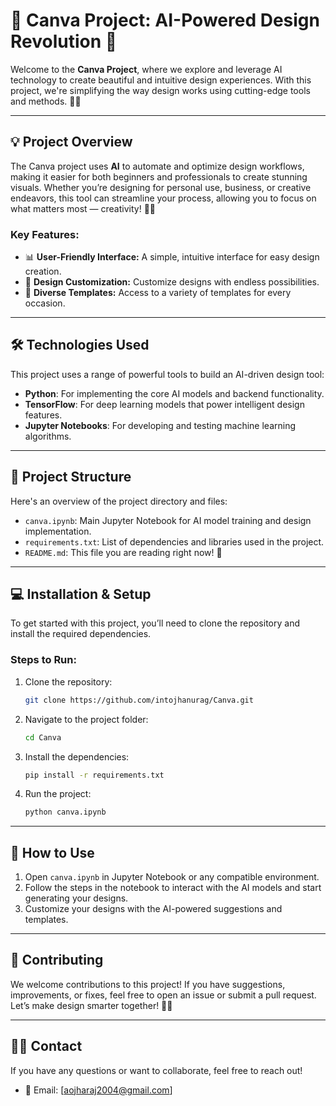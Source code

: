 # 🚀 Canva Project: AI-Powered Design Revolution 🌟

Welcome to the **Canva Project**, where we explore and leverage AI technology to create beautiful and intuitive design experiences. With this project, we're simplifying the way design works using cutting-edge tools and methods. 🎨✨

---

## 💡 **Project Overview**

The Canva project uses **AI** to automate and optimize design workflows, making it easier for both beginners and professionals to create stunning visuals. Whether you’re designing for personal use, business, or creative endeavors, this tool can streamline your process, allowing you to focus on what matters most — creativity! 🎨🤖

### Key Features:
- 📊 **User-Friendly Interface:** A simple, intuitive interface for easy design creation.
- 📐 **Design Customization:** Customize designs with endless possibilities.
- 🌈 **Diverse Templates:** Access to a variety of templates for every occasion.

---

## 🛠️ **Technologies Used**

This project uses a range of powerful tools to build an AI-driven design tool:

- **Python**: For implementing the core AI models and backend functionality.
- **TensorFlow**: For deep learning models that power intelligent design features.
- **Jupyter Notebooks**: For developing and testing machine learning algorithms.

---

## 📂 **Project Structure**

Here's an overview of the project directory and files:

- `canva.ipynb`: Main Jupyter Notebook for AI model training and design implementation.
- `requirements.txt`: List of dependencies and libraries used in the project.
- `README.md`: This file you are reading right now! 📝

---

## 💻 **Installation & Setup**

To get started with this project, you’ll need to clone the repository and install the required dependencies.

### Steps to Run:
1. Clone the repository:
    ```bash
    git clone https://github.com/intojhanurag/Canva.git
    ```

2. Navigate to the project folder:
    ```bash
    cd Canva
    ```

3. Install the dependencies:
    ```bash
    pip install -r requirements.txt
    ```

4. Run the project:
    ```bash
    python canva.ipynb
    ```

---

## 📝 **How to Use**

1. Open `canva.ipynb` in Jupyter Notebook or any compatible environment.
2. Follow the steps in the notebook to interact with the AI models and start generating your designs.
3. Customize your designs with the AI-powered suggestions and templates.

---

## 🤝 **Contributing**

We welcome contributions to this project! If you have suggestions, improvements, or fixes, feel free to open an issue or submit a pull request. Let’s make design smarter together! 💪✨

---

## 👨‍💻 **Contact**

If you have any questions or want to collaborate, feel free to reach out!

- 📧 Email: [aojharaj2004@gmail.com]
